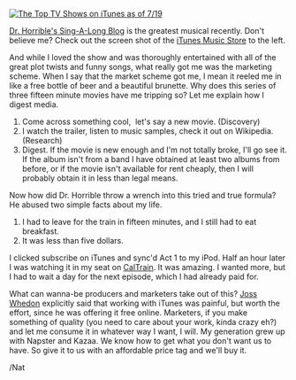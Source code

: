 [![The Top TV Shows on iTunes as of 7/19](/images/2008/07/picture-1.png "TopTVShows")](/images/2008/07/picture-1.png)

[Dr. Horrible's Sing-A-Long Blog](http://drhorrible.com/) is the greatest musical recently. Don't believe me? Check out the screen shot of the [iTunes Music Store](http://phobos.apple.com/WebObjects/MZStore.woa/wa/viewTVSeason?id=284353399) to the left.

And while I loved the show and was thoroughly entertained with all of the great plot twists and funny songs, what really got me was the marketing scheme. When I say that the market scheme got me, I mean it reeled me in like a free bottle of beer and a beautiful brunette. Why does this series of three fifteen minute movies have me tripping so? Let me explain how I digest media.

1.  Come across something cool,  let's say a new movie. (Discovery)
2.  I watch the trailer, listen to music samples, check it out on Wikipedia. (Research)
3.  Digest. If the movie is new enough and I'm not totally broke, I'll go see it. If the album isn't from a band I have obtained at least two albums from before, or if the movie isn't available for rent cheaply, then I will probably obtain it in less than legal means.

Now how did Dr. Horrible throw a wrench into this tried and true formula? He abused two simple facts about my life.

1.  I had to leave for the train in fifteen minutes, and I still had to eat breakfast.
2.  It was less than five dollars.

I clicked subscribe on iTunes and sync'd Act 1 to my iPod. Half an hour later I was watching it in my seat on [CalTrain](http://www.caltrain.com/). It was amazing. I wanted more, but I had to wait a day for the next episode, which I had already paid for.

What can wanna-be producers and marketers take out of this? [Joss Whedon](http://www.google.com/search?hl=en&sa=X&oi=spell&resnum=0&ct=result&cd=1&q=joss+whedon) explicitly said that working with iTunes was painful, but worth the effort, since he was offering it free online. Marketers, if you make something of quality (you need to care about your work, kinda crazy eh?) and let me consume it in whatever way I want, I will. My generation grew up with Napster and Kazaa. We know how to get what you don't want us to have. So give it to us with an affordable price tag and we'll buy it.

/Nat